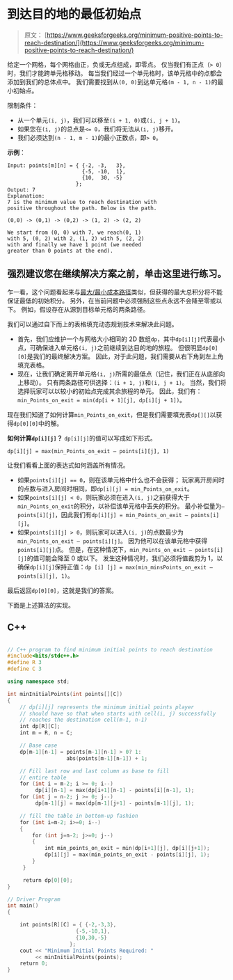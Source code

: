# 到达目的地的最低初始点

> 原文： [https://www.geeksforgeeks.org/minimum-positive-points-to-reach-destination/](https://www.geeksforgeeks.org/minimum-positive-points-to-reach-destination/)

给定一个网格，每个网格由正，负或无点组成，即零点。 仅当我们有正点（`> 0`）时，我们才能跨单元格移动。 每当我们经过一个单元格时，该单元格中的点都会添加到我们的总体点中。 我们需要找到从`(0, 0)`到达单元格`(m - 1, n - 1)`的最小初始点。

限制条件：

*   从一个单元`(i, j)`，我们可以移至`(i + 1, 0)`或`(i, j + 1)`。
*   如果您在`(i, j)`的总点是`<= 0`，我们将无法从`(i, j)`移开。
*   我们必须达到`(n - 1, m - 1)`的最小正数点，即`> 0`。

**示例**：

```
Input: points[m][n] = { {-2, -3,   3}, 
                        {-5, -10,  1}, 
                        {10,  30, -5} 
                      };
Output: 7
Explanation: 
7 is the minimum value to reach destination with 
positive throughout the path. Below is the path.

(0,0) -> (0,1) -> (0,2) -> (1, 2) -> (2, 2)

We start from (0, 0) with 7, we reach(0, 1) 
with 5, (0, 2) with 2, (1, 2) with 5, (2, 2)
with and finally we have 1 point (we needed 
greater than 0 points at the end). 
```

[](https://practice.geeksforgeeks.org/problem-page.php?pid=91)

## 强烈建议您在继续解决方案之前，单击这里进行练习。

乍一看，这个问题看起来与[最大/最小成本路径](https://www.geeksforgeeks.org/dynamic-programming-set-6-min-cost-path/)类似，但获得的最大总积分将不能保证最低的初始积分。 另外，在当前问题中必须强制这些点永远不会降至零或以下。 例如，假设存在从源到目标单元格的两条路径。

我们可以通过自下而上的表格填充动态规划技术来解决此问题。

*   首先，我们应维护一个与网格大小相同的 2D 数组`dp`，其中`dp[i][j]`代表最小点，可确保进入单元格`(i, j)`之前继续到达目的地的旅程。 但很明显`dp[0][0]`是我们的最终解决方案。 因此，对于此问题，我们需要从右下角到左上角填充表格。
*   现在，让我们确定离开单元格`(i, j)`所需的最低点（记住，我们正在从底部向上移动）。 只有两条路径可供选择：`(i + 1, j)`和`(i, j + 1)`。 当然，我们将选择玩家可以以较小的初始点完成其余旅程的单元。 因此，我们有：`min_Points_on_exit = min(dp[i + 1][j], dp[i][j + 1])`。

现在我们知道了如何计算`min_Points_on_exit`，但是我们需要填充表`dp[][]`以获得`dp[0][0]`中的解。

**如何计算`dp[i][j]`？**
`dp[i][j]`的值可以写成如下形式。

```
dp[i][j] = max(min_Points_on_exit – points[i][j], 1)
```

让我们看看上面的表达式如何涵盖所有情况。

*   如果`points[i][j] == 0`，则在该单元格中什么也不会获得； 玩家离开房间时的点数与进入房间时相同，即`dp[i][j] = min_Points_on_exit`。
*   如果`points[i][j] < 0`，则玩家必须在进入`(i, j)`之前获得大于`min_Points_on_exit`的积分，以补偿该单元格中丢失的积分。 最小补偿量为`–points[i][j]`，因此我们有`dp[i][j] = min_Points_on_exit – points[i][j]`。
*   如果`points[i][j] > 0`，则玩家可以进入`(i, j)`的点数最少为`min_Points_on_exit – points[i][j]`。 因为他可以在该单元格中获得`points[i][j]`点。 但是，在这种情况下，`min_Points_on_exit – points[i][j]`的值可能会降至 0 或以下。 发生这种情况时，我们必须将值裁剪为 1，以确保`dp[i][j]`保持正值：`dp [i] [j] = max(min_minsPoints_on_exit – points[i][j], 1)`。

最后返回`dp[0][0]`，这就是我们的答案。

下面是上述算法的实现。

## C++ 

```cpp

// C++ program to find minimum initial points to reach destination 
#include<bits/stdc++.h> 
#define R 3 
#define C 3 

using namespace std; 

int minInitialPoints(int points[][C]) 
{ 
    // dp[i][j] represents the minimum initial points player 
    // should have so that when starts with cell(i, j) successfully 
    // reaches the destination cell(m-1, n-1) 
    int dp[R][C]; 
    int m = R, n = C; 

    // Base case 
    dp[m-1][n-1] = points[m-1][n-1] > 0? 1: 
                   abs(points[m-1][n-1]) + 1; 

    // Fill last row and last column as base to fill 
    // entire table 
    for (int i = m-2; i >= 0; i--) 
         dp[i][n-1] = max(dp[i+1][n-1] - points[i][n-1], 1); 
    for (int j = n-2; j >= 0; j--) 
         dp[m-1][j] = max(dp[m-1][j+1] - points[m-1][j], 1); 

    // fill the table in bottom-up fashion 
    for (int i=m-2; i>=0; i--) 
    { 
        for (int j=n-2; j>=0; j--) 
        { 
            int min_points_on_exit = min(dp[i+1][j], dp[i][j+1]); 
            dp[i][j] = max(min_points_on_exit - points[i][j], 1); 
        } 
     } 

     return dp[0][0]; 
} 

// Driver Program 
int main() 
{ 

    int points[R][C] = { {-2,-3,3}, 
                      {-5,-10,1}, 
                      {10,30,-5} 
                    }; 
    cout << "Minimum Initial Points Required: "
         << minInitialPoints(points); 
    return 0; 
} 

```